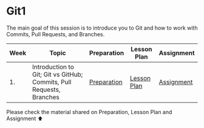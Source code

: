 # Git1

The main goal of this session is to introduce you to Git and how to work with Commits, Pull Requests, and Branches.

| Week | Topic                                                                | Preparation                     | Lesson Plan                     | Assignment                    |
| ---- | -------------------------------------------------------------------- | ------------------------------- | ------------------------------- | ----------------------------- |
| 1.   | Introduction to Git; Git vs GitHub; Commits, Pull Requests, Branches | [Preparation](./preparation.md) | [Lesson Plan](./lesson-plan.md) | [Assignment](./assignment.md) |

Please check the material shared on Preparation, Lesson Plan and Assignment ⬆️

